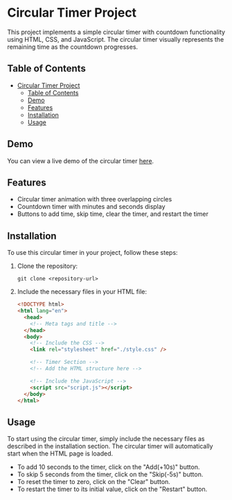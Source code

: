 # Circular Timer Project

This project implements a simple circular timer with countdown functionality using HTML, CSS, and JavaScript. The circular timer visually represents the remaining time as the countdown progresses.

## Table of Contents

- [Circular Timer Project](#circular-timer-project)
  - [Table of Contents](#table-of-contents)
  - [Demo](#demo)
  - [Features](#features)
  - [Installation](#installation)
  - [Usage](#usage)

## Demo

You can view a live demo of the circular timer [here](https://timer-60s.netlify.app/).

## Features

- Circular timer animation with three overlapping circles
- Countdown timer with minutes and seconds display
- Buttons to add time, skip time, clear the timer, and restart the timer

## Installation

To use this circular timer in your project, follow these steps:

1. Clone the repository:

   ```terminal
   git clone <repository-url>
   ```

2. Include the necessary files in your HTML file:

   ```html
   <!DOCTYPE html>
   <html lang="en">
     <head>
       <!-- Meta tags and title -->
     </head>
     <body>
       <!-- Include the CSS -->
       <link rel="stylesheet" href="./style.css" />

       <!-- Timer Section -->
       <!-- Add the HTML structure here -->

       <!-- Include the JavaScript -->
       <script src="script.js"></script>
     </body>
   </html>
   ```

## Usage

To start using the circular timer, simply include the necessary files as described in the installation section. The circular timer will automatically start when the HTML page is loaded.

- To add 10 seconds to the timer, click on the "Add(+10s)" button.
- To skip 5 seconds from the timer, click on the "Skip(-5s)" button.
- To reset the timer to zero, click on the "Clear" button.
- To restart the timer to its initial value, click on the "Restart" button.

